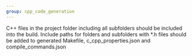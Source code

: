```yaml
---
group: cpp_code_generation
---
```

C++ files in the project folder including all subfolders should be included into the build. Include paths for folders and subfolders with *.h files should be added to generated Makefile, c_cpp_properties.json and compile_commands.json
